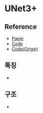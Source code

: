 # UNet3+

## Reference
- [Paper](https://arxiv.org/abs/2004.08790)
- [Code](https://paperswithcode.com/paper/unet-3-a-full-scale-connected-unet-for)
- [Code(Origin)](https://github.com/ZJUGiveLab/UNet-Version)

## 특징
-

## 구조
- 
